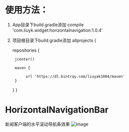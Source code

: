 
# 使用方法：

 1. App目录下build.gradle添加
 compile 'com.liuyk.widget:horizontalnavigation:1.0.4'

 2. 项目根目录下build.gradle添加
 allprojects {

     repositories {

         jcenter()

         maven {

              url 'https://dl.bintray.com/liuyak1004/maven'
         }
    }
}


# HorizontalNavigationBar
新闻客户端的水平滚动导航条效果
![image](https://github.com/liuyak/HorizontalNavigationBar/raw/master/Screenshots.jpg)
